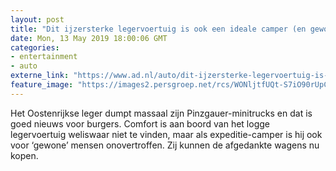 ```yaml
---
layout: post
title: "Dit ijzersterke legervoertuig is ook een ideale camper (en gewoon te koop)"
date: Mon, 13 May 2019 18:00:06 GMT
categories: 
- entertainment 
- auto 
externe_link: "https://www.ad.nl/auto/dit-ijzersterke-legervoertuig-is-ook-een-ideale-camper-en-gewoon-te-koop~aae1edbd/"
feature_image: "https://images2.persgroep.net/rcs/WONljtfUQt-S7iO90rUpC-9rqMk/diocontent/148212356/_fitwidth/400/?appId=21791a8992982cd8da851550a453bd7f&quality=0.7"
---
```


Het Oostenrijkse leger dumpt massaal zijn Pinzgauer-minitrucks en dat is goed nieuws voor burgers. Comfort is aan boord van het logge legervoertuig weliswaar niet te vinden, maar als expeditie-camper is hij ook voor ‘gewone’ mensen onovertroffen. Zij kunnen de afgedankte wagens nu kopen.
